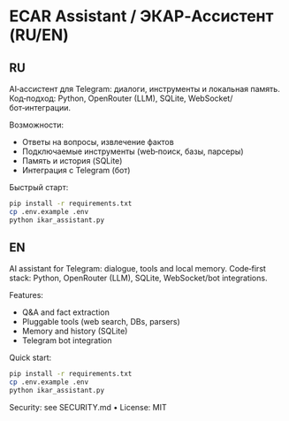 # ECAR Assistant / ЭКАР‑Ассистент (RU/EN)

RU
---
AI‑ассистент для Telegram: диалоги, инструменты и локальная память. Код‑подход: Python, OpenRouter (LLM), SQLite, WebSocket/бот‑интеграции.

Возможности:
- Ответы на вопросы, извлечение фактов
- Подключаемые инструменты (web‑поиск, базы, парсеры)
- Память и история (SQLite)
- Интеграция с Telegram (бот)

Быстрый старт:
```bash
pip install -r requirements.txt
cp .env.example .env
python ikar_assistant.py
```

EN
---
AI assistant for Telegram: dialogue, tools and local memory. Code‑first stack: Python, OpenRouter (LLM), SQLite, WebSocket/bot integrations.

Features:
- Q&A and fact extraction
- Pluggable tools (web search, DBs, parsers)
- Memory and history (SQLite)
- Telegram bot integration

Quick start:
```bash
pip install -r requirements.txt
cp .env.example .env
python ikar_assistant.py
```

Security: see SECURITY.md • License: MIT
